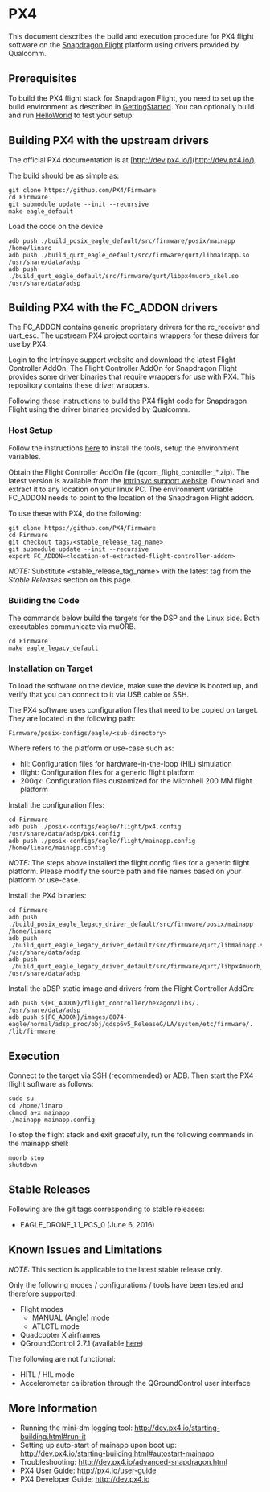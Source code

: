 # PX4

This document describes the build and execution procedure for PX4 flight software on the [Snapdragon Flight](https://www.intrinsyc.com/vertical-development-platforms/qualcomm-snapdragon-flight) platform using drivers provided by Qualcomm.

## Prerequisites

To build the PX4 flight stack for Snapdragon Flight, you need to set up the build environment as described in [GettingStarted](GettingStarted.md).
You can optionally build and run [HelloWorld](https://github.com/ATLFlight/ATLFlightDocs/blob/master/HelloWorld.md) to test your setup.

## Building PX4 with the upstream drivers

The official PX4 documentation is at [http://dev.px4.io/](http://dev.px4.io/).

The build should be as simple as:
```
git clone https://github.com/PX4/Firmware
cd Firmware
git submodule update --init --recursive
make eagle_default
```
Load the code on the device
```
adb push ./build_posix_eagle_default/src/firmware/posix/mainapp /home/linaro
adb push ./build_qurt_eagle_default/src/firmware/qurt/libmainapp.so /usr/share/data/adsp
adb push ./build_qurt_eagle_default/src/firmware/qurt/libpx4muorb_skel.so /usr/share/data/adsp
```

## Building PX4 with the FC_ADDON drivers

The FC_ADDON contains generic proprietary drivers for the rc_receiver and uart_esc. The upstream PX4 project contains wrappers for these drivers for use by PX4.

Login to the Intrinsyc support website and download the latest Flight Controller AddOn. The Flight Controller AddOn for Snapdragon Flight provides some driver binaries that require wrappers for use with PX4. This repository contains these driver wrappers.

Following these instructions to build the PX4 flight code for Snapdragon Flight using the driver binaries provided by Qualcomm.

### Host Setup

Follow the instructions [here](https://github.com/ATLFlight/ATLFlightDocs) to install the tools, setup the environment variables.

Obtain the Flight Controller AddOn file (qcom_flight_controller_*.zip). The latest version is available from the [Intrinsyc support website](http://support.intrinsyc.com/projects/snapdragon-flight/files). Download and extract it to any location on your linux PC. The environment variable FC_ADDON needs to point to the location of the Snapdragon Flight addon.

To use these with PX4, do the following:

```
git clone https://github.com/PX4/Firmware
cd Firmware
git checkout tags/<stable_release_tag_name>
git submodule update --init --recursive
export FC_ADDON=<location-of-extracted-flight-controller-addon>
```
*NOTE:* Substitute \<stable_release_tag_name\> with the latest tag from the *Stable Releases* section on this page.

### Building the Code
The commands below build the targets for the DSP and the Linux side. Both executables communicate via muORB.
```
cd Firmware
make eagle_legacy_default
```

### Installation on Target
To load the software on the device, make sure the device is booted up, and verify that you can connect to it via USB cable or SSH.

The PX4 software uses configuration files that need to be copied on target. They are located in the following path:
```
Firmware/posix-configs/eagle/<sub-directory>
```

Where <sub-directory> refers to the platform or use-case such as:
- hil: Configuration files for hardware-in-the-loop (HIL) simulation
- flight: Configuration files for a generic flight platform
- 200qx: Configuration files customized for the Microheli 200 MM flight platform

Install the configuration files:
```
cd Firmware
adb push ./posix-configs/eagle/flight/px4.config /usr/share/data/adsp/px4.config
adb push ./posix-configs/eagle/flight/mainapp.config /home/linaro/mainapp.config
```

*NOTE:* The steps above installed the flight config files for a generic flight platform. Please modify the source path and file names based on your platform or use-case.

Install the PX4 binaries:
```
cd Firmware
adb push ./build_posix_eagle_legacy_driver_default/src/firmware/posix/mainapp /home/linaro
adb push ./build_qurt_eagle_legacy_driver_default/src/firmware/qurt/libmainapp.so /usr/share/data/adsp
adb push ./build_qurt_eagle_legacy_driver_default/src/firmware/qurt/libpx4muorb_skel.so /usr/share/data/adsp
```

Install the aDSP static image and drivers from the Flight Controller AddOn:
```
adb push ${FC_ADDON}/flight_controller/hexagon/libs/. /usr/share/data/adsp
adb push ${FC_ADDON}/images/8074-eagle/normal/adsp_proc/obj/qdsp6v5_ReleaseG/LA/system/etc/firmware/. /lib/firmware
```

## Execution

Connect to the target via SSH (recommended) or ADB. Then start the PX4 flight software as follows:
```
sudo su
cd /home/linaro
chmod a+x mainapp
./mainapp mainapp.config
```

To stop the flight stack and exit gracefully, run the following commands in the mainapp shell:
```
muorb stop
shutdown
```

## Stable Releases
Following are the git tags corresponding to stable releases:
- EAGLE_DRONE_1.1_PCS_0 (June 6, 2016)

## Known Issues and Limitations

*NOTE:* This section is applicable to the latest stable release only.

Only the following modes / configurations / tools have been tested and therefore supported:
- Flight modes
  - MANUAL (Angle) mode
  - ATLCTL mode
- Quadcopter X airframes
- QGroundControl 2.7.1 (available [here](https://github.com/mavlink/qgroundcontrol/releases/tag/v2.7.1))

The following are not functional:
- HITL / HIL mode
- Accelerometer calibration through the QGroundControl user interface

## More Information
- Running the mini-dm logging tool: http://dev.px4.io/starting-building.html#run-it
- Setting up auto-start of mainapp upon boot up: http://dev.px4.io/starting-building.html#autostart-mainapp
- Troubleshooting: http://dev.px4.io/advanced-snapdragon.html
- PX4 User Guide: http://px4.io/user-guide
- PX4 Developer Guide: http://dev.px4.io
